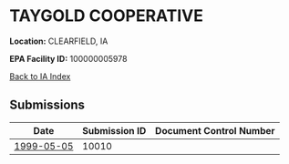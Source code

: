 # TAYGOLD COOPERATIVE

**Location:** CLEARFIELD, IA

**EPA Facility ID:** 100000005978

[Back to IA Index](../../index.md)

## Submissions

| Date | Submission ID | Document Control Number |
|------|--------------|-------------------------|
| [1999-05-05](submissions/10010.md) | 10010 |  |
